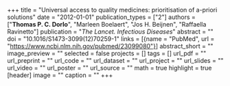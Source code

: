 +++
title = "Universal access to quality medicines: prioritisation of a-priori solutions"
date = "2012-01-01"
publication_types = ["2"]
authors = ["**Thomas P. C. Dorlo**", "Marleen Boelaert", "Jos H. Beijnen", "Raffaella Ravinetto"]
publication = "_The Lancet. Infectious Diseases_"
abstract = ""
doi = "10.1016/S1473-3099(12)70259-1"
links = [{name = "PubMed", url = "https://www.ncbi.nlm.nih.gov/pubmed/23099080"}]
abstract_short = ""
image_preview = ""
selected = false
projects = []
tags = []
url_pdf = ""
url_preprint = ""
url_code = ""
url_dataset = ""
url_project = ""
url_slides = ""
url_video = ""
url_poster = ""
url_source = ""
math = true
highlight = true
[header]
image = ""
caption = ""
+++
